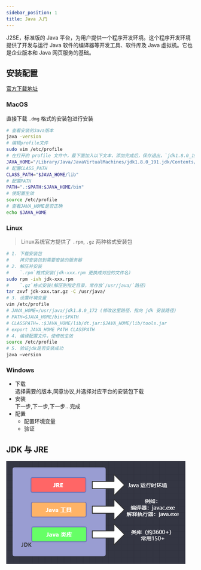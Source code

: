 ```yaml
---
sidebar_position: 1
title: Java 入门
---
```


J2SE，标准版的 Java 平台，为用户提供一个程序开发环境。这个程序开发环境提供了开发与运行 Java 软件的编译器等开发工具、软件库及 Java 虚拟机。它也是企业版本和 Java 网页服务的基础。

## 安装配置

[官方下载地址](https://www.oracle.com/technetwork/java/javase/downloads/index.html)

### MacOS

直接下载 `.dmg` 格式的安装包进行安装

```bash
# 查看安装的Java版本
java -version
# 编辑profile文件
sudo vim /etc/profile
# 在打开的 profile 文件中，最下面加入以下文本，添加完成后，保存退出，`jdk1.8.0_191.jdk`路径请自行更改
JAVA_HOME="/Library/Java/JavaVirtualMachines/jdk1.8.0_191.jdk/Contents/Home/"
# 配置CLASS_PATH
CLASS_PATH="$JAVA_HOME/lib"
# 配置PATH
PATH=".:$PATH:$JAVA_HOME/bin"
# 使配置生效
source /etc/profile
# 查看JAVA_HOME是否正确
echo $JAVA_HOME
```

### Linux

> Linux系统官方提供了 `.rpm`, `.gz` 两种格式安装包

```bash
# 1. 下载安装包
#    拷贝安装包到需要安装的服务器
# 2. 解压并安装
#    `.rpm`格式安装(jdk-xxx.rpm 更换成对应的文件名)
sudo rpm -ivh jdk-xxx.rpm
#    `.gz`格式安装(解压到指定目录，常存放`/usr/java/`路径)
tar zxvf jdk-xxx.tar.gz -C /usr/java/
# 3. 设置环境变量
vim /etc/profile
# JAVA_HOME=/usr/java/jdk1.8.0_172 (修改这里路径，指向 jdk 安装路径)
# PATH=$JAVA_HOME/bin:$PATH
# CLASSPATH=.:$JAVA_HOME/lib/dt.jar:$JAVA_HOME/lib/tools.jar
# export JAVA_HOME PATH CLASSPATH
# 4. 编译配置文件，使修改生效
source /etc/profile
# 5. 验证jdk是否安装成功
java –version
```

### Windows

* 下载  
    选择需要的版本,同意协议,并选择对应平台的安装包下载
* 安装  
    下一步,下一步,下一步...完成
* 配置
  * 配置环境变量
  * 验证

## JDK 与 JRE

![jdk](../../../static/img/java/jdk.png)
